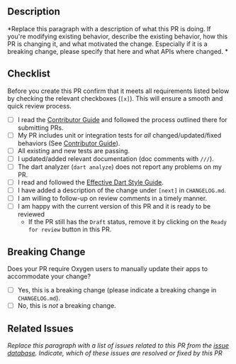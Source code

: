## Description

*Replace this paragraph with a description of what this PR is doing. If you're modifying existing behavior, describe the existing behavior, how this PR is changing it, and what motivated the change. Especially if it is a breaking change, please specify that here and what APIs where changed. *

## Checklist

Before you create this PR confirm that it meets all requirements listed below by checking the relevant checkboxes (`[x]`). This will ensure a smooth and quick review process.

- [ ] I read the [Contributor Guide] and followed the process outlined there for submitting PRs.
- [ ] My PR includes unit or integration tests for *all* changed/updated/fixed behaviors (See [Contributor Guide]).
- [ ] All existing and new tests are passing.
- [ ] I updated/added relevant documentation (doc comments with `///`). 
- [ ] The dart analyzer (`dart analyze`) does not report any problems on my PR.
- [ ] I read and followed the [Effective Dart Style Guide].
- [ ] I have added a description of the change under `[next]` in `CHANGELOG.md`.
- [ ] I am willing to follow-up on review comments in a timely manner.
- [ ] I am happy with the current version of this PR and it is ready to be reviewed
  - If the PR still has the `Draft` status, remove it by clicking on the `Ready for review` button in this PR.

## Breaking Change

Does your PR require Oxygen users to manually update their apps to accommodate your change?

- [ ] Yes, this is a breaking change (please indicate a breaking change in `CHANGELOG.md`).
- [ ] No, this is *not* a breaking change.

## Related Issues

*Replace this paragraph with a list of issues related to this PR from the [issue database]. Indicate, which of these issues are resolved or fixed by this PR*

<!-- Links -->
[issue database]: https://github.com/flame-engine/oxygen/issues
[Contributor Guide]: https://github.com/flame-engine/oxygen/blob/master/CONTRIBUTING.md
[Effective Dart Style Guide]: https://dart.dev/guides/language/effective-dart/style
[pub versioning philosophy]: https://www.dartlang.org/tools/pub/versioning